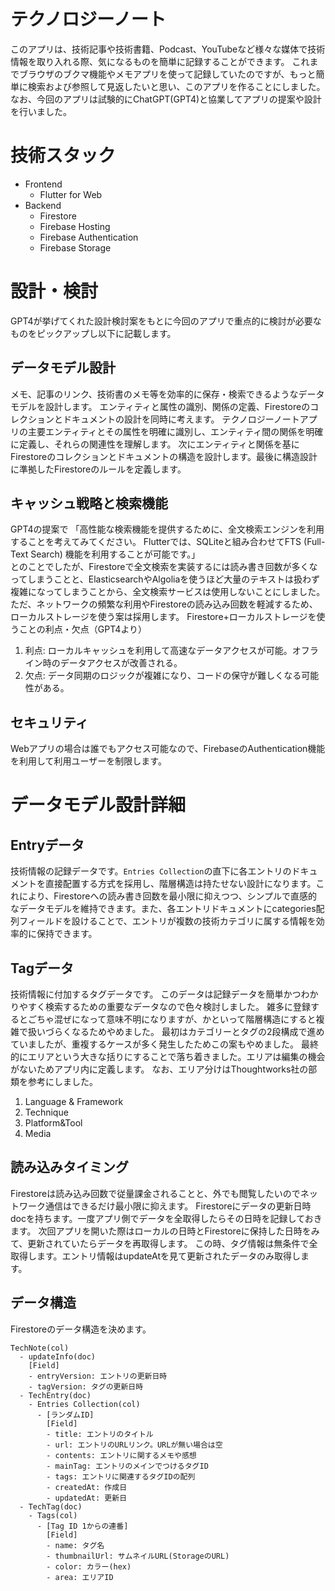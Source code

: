 # テクノロジーノート
このアプリは、技術記事や技術書籍、Podcast、YouTubeなど様々な媒体で技術情報を取り入れる際、気になるものを簡単に記録することができます。
これまでブラウザのブクマ機能やメモアプリを使って記録していたのですが、もっと簡単に検索および参照して見返したいと思い、このアプリを作ることにしました。
なお、今回のアプリは試験的にChatGPT(GPT4)と協業してアプリの提案や設計を行いました。

# 技術スタック
- Frontend
  - Flutter for Web
- Backend
  - Firestore
  - Firebase Hosting
  - Firebase Authentication
  - Firebase Storage  

# 設計・検討
GPT4が挙げてくれた設計検討案をもとに今回のアプリで重点的に検討が必要なものをピックアップし以下に記載します。  
## データモデル設計
メモ、記事のリンク、技術書のメモ等を効率的に保存・検索できるようなデータモデルを設計します。
エンティティと属性の識別、関係の定義、Firestoreのコレクションとドキュメントの設計を同時に考えます。
テクノロジーノートアプリの主要エンティティとその属性を明確に識別し、エンティティ間の関係を明確に定義し、それらの関連性を理解します。
次にエンティティと関係を基にFirestoreのコレクションとドキュメントの構造を設計します。最後に構造設計に準拠したFirestoreのルールを定義します。
## キャッシュ戦略と検索機能
GPT4の提案で
「高性能な検索機能を提供するために、全文検索エンジンを利用することを考えてみてください。  Flutterでは、SQLiteと組み合わせてFTS (Full-Text Search) 機能を利用することが可能です。」  
とのことでしたが、Firestoreで全文検索を実装するには読み書き回数が多くなってしまうことと、ElasticsearchやAlgoliaを使うほど大量のテキストは扱わず複雑になってしまうことから、全文検索サービスは使用しないことにしました。  
ただ、ネットワークの頻繁な利用やFirestoreの読み込み回数を軽減するため、ローカルストレージを使う案は採用します。
Firestore+ローカルストレージを使うことの利点・欠点（GPT4より）
1. 利点: ローカルキャッシュを利用して高速なデータアクセスが可能。オフライン時のデータアクセスが改善される。
2. 欠点: データ同期のロジックが複雑になり、コードの保守が難しくなる可能性がある。
## セキュリティ
Webアプリの場合は誰でもアクセス可能なので、FirebaseのAuthentication機能を利用して利用ユーザーを制限します。

# データモデル設計詳細
## Entryデータ
技術情報の記録データです。`Entries Collection`の直下に各エントリのドキュメントを直接配置する方式を採用し、階層構造は持たせない設計になります。これにより、Firestoreへの読み書き回数を最小限に抑えつつ、シンプルで直感的なデータモデルを維持できます。また、各エントリドキュメントにcategories配列フィールドを設けることで、エントリが複数の技術カテゴリに属する情報を効率的に保持できます。
## Tagデータ
技術情報に付加するタグデータです。
このデータは記録データを簡単かつわかりやすく検索するための重要なデータなので色々検討しました。
雑多に登録するとごちゃ混ぜになって意味不明になりますが、かといって階層構造にすると複雑で扱いづらくなるためやめました。
最初はカテゴリーとタグの2段構成で進めていましたが、重複するケースが多く発生したためこの案もやめました。
最終的にエリアという大きな括りにすることで落ち着きました。エリアは編集の機会がないためアプリ内に定義します。
なお、エリア分けはThoughtworks社の部類を参考にしました。
1. Language & Framework
2. Technique
3. Platform&Tool
4. Media
## 読み込みタイミング
Firestoreは読み込み回数で従量課金されることと、外でも閲覧したいのでネットワーク通信はできるだけ最小限に抑えます。
Firestoreにデータの更新日時docを持ちます。一度アプリ側でデータを全取得したらその日時を記録しておきます。
次回アプリを開いた際はローカルの日時とFirestoreに保持した日時をみて、更新されていたらデータを再取得します。
この時、タグ情報は無条件で全取得します。エントリ情報はupdateAtを見て更新されたデータのみ取得します。
## データ構造
Firestoreのデータ構造を決めます。
```
TechNote(col)
  - updateInfo(doc)
    [Field]
    - entryVersion: エントリの更新日時
    - tagVersion: タグの更新日時
  - TechEntry(doc)
    - Entries Collection(col)
      - [ランダムID]
        [Field]
        - title: エントリのタイトル
        - url: エントリのURLリンク。URLが無い場合は空
        - contents: エントリに関するメモや感想
        - mainTag: エントリのメインでつけるタグID
        - tags: エントリに関連するタグIDの配列
        - createdAt: 作成日
        - updatedAt: 更新日
  - TechTag(doc)
    - Tags(col)
      - [Tag ID 1からの連番]
        [Field]
        - name: タグ名
        - thumbnailUrl: サムネイルURL(StorageのURL)
        - color: カラー(hex)
        - area: エリアID
```